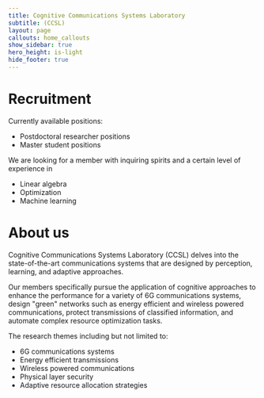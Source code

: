 ```yaml
---
title: Cognitive Communications Systems Laboratory
subtitle: (CCSL)
layout: page
callouts: home_callouts
show_sidebar: true
hero_height: is-light
hide_footer: true
---
```


# Recruitment

Currently available positions:
- Postdoctoral researcher positions
- Master student positions

We are looking for a member with inquiring spirits and a certain level of experience in
- Linear algebra
- Optimization
- Machine learning

# About us

Cognitive Communications Systems Laboratory (CCSL) delves into the state-of-the-art communications systems that are designed by perception, learning, and adaptive approaches.

Our members specifically pursue the application of cognitive approaches to enhance the performance for a variety of 6G communications systems, design "green" networks such as energy efficient and wireless powered communications, protect transmissions of classified information, and automate complex resource optimization tasks.

The research themes including but not limited to:
- 6G communications systems
- Energy efficient transmissions
- Wireless powered communications
- Physical layer security
- Adaptive resource allocation strategies